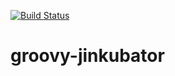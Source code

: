 [![Build Status](https://travis-ci.org/marcingrzejszczak/groovy-jinkubator.svg?branch=master)](https://travis-ci.org/4finance/groovy-jinkubator)

groovy-jinkubator
=======================

